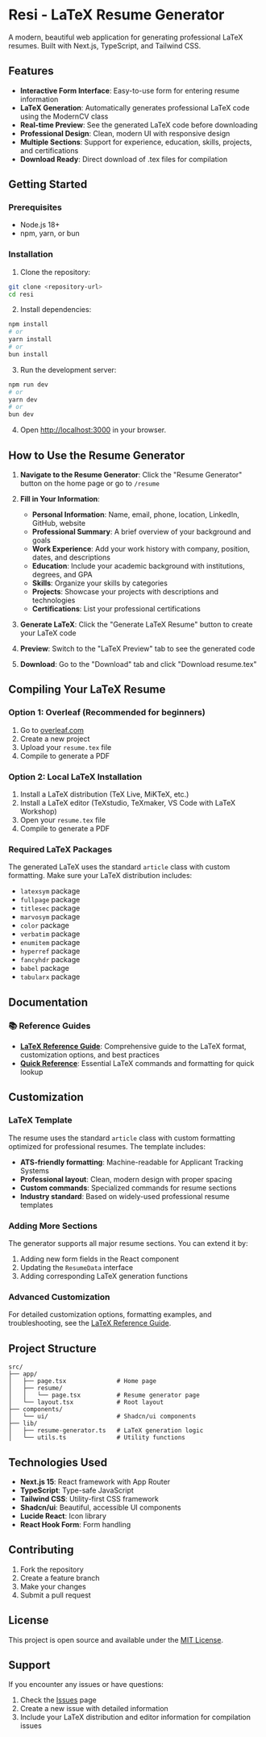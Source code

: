 # Resi - LaTeX Resume Generator

A modern, beautiful web application for generating professional LaTeX resumes. Built with Next.js, TypeScript, and Tailwind CSS.

## Features

- **Interactive Form Interface**: Easy-to-use form for entering resume information
- **LaTeX Generation**: Automatically generates professional LaTeX code using the ModernCV class
- **Real-time Preview**: See the generated LaTeX code before downloading
- **Professional Design**: Clean, modern UI with responsive design
- **Multiple Sections**: Support for experience, education, skills, projects, and certifications
- **Download Ready**: Direct download of .tex files for compilation

## Getting Started

### Prerequisites

- Node.js 18+
- npm, yarn, or bun

### Installation

1. Clone the repository:

```bash
git clone <repository-url>
cd resi
```

2. Install dependencies:

```bash
npm install
# or
yarn install
# or
bun install
```

3. Run the development server:

```bash
npm run dev
# or
yarn dev
# or
bun dev
```

4. Open [http://localhost:3000](http://localhost:3000) in your browser.

## How to Use the Resume Generator

1. **Navigate to the Resume Generator**: Click the "Resume Generator" button on the home page or go to `/resume`

2. **Fill in Your Information**:

   - **Personal Information**: Name, email, phone, location, LinkedIn, GitHub, website
   - **Professional Summary**: A brief overview of your background and goals
   - **Work Experience**: Add your work history with company, position, dates, and descriptions
   - **Education**: Include your academic background with institutions, degrees, and GPA
   - **Skills**: Organize your skills by categories
   - **Projects**: Showcase your projects with descriptions and technologies
   - **Certifications**: List your professional certifications

3. **Generate LaTeX**: Click the "Generate LaTeX Resume" button to create your LaTeX code

4. **Preview**: Switch to the "LaTeX Preview" tab to see the generated code

5. **Download**: Go to the "Download" tab and click "Download resume.tex"

## Compiling Your LaTeX Resume

### Option 1: Overleaf (Recommended for beginners)

1. Go to [overleaf.com](https://overleaf.com)
2. Create a new project
3. Upload your `resume.tex` file
4. Compile to generate a PDF

### Option 2: Local LaTeX Installation

1. Install a LaTeX distribution (TeX Live, MiKTeX, etc.)
2. Install a LaTeX editor (TeXstudio, TeXmaker, VS Code with LaTeX Workshop)
3. Open your `resume.tex` file
4. Compile to generate a PDF

### Required LaTeX Packages

The generated LaTeX uses the standard `article` class with custom formatting. Make sure your LaTeX distribution includes:

- `latexsym` package
- `fullpage` package
- `titlesec` package
- `marvosym` package
- `color` package
- `verbatim` package
- `enumitem` package
- `hyperref` package
- `fancyhdr` package
- `babel` package
- `tabularx` package

## Documentation

### 📚 Reference Guides

- **[LaTeX Reference Guide](./docs/latex-reference.md)**: Comprehensive guide to the LaTeX format, customization options, and best practices
- **[Quick Reference](./docs/quick-reference.md)**: Essential LaTeX commands and formatting for quick lookup

## Customization

### LaTeX Template

The resume uses the standard `article` class with custom formatting optimized for professional resumes. The template includes:

- **ATS-friendly formatting**: Machine-readable for Applicant Tracking Systems
- **Professional layout**: Clean, modern design with proper spacing
- **Custom commands**: Specialized commands for resume sections
- **Industry standard**: Based on widely-used professional resume templates

### Adding More Sections

The generator supports all major resume sections. You can extend it by:

1. Adding new form fields in the React component
2. Updating the `ResumeData` interface
3. Adding corresponding LaTeX generation functions

### Advanced Customization

For detailed customization options, formatting examples, and troubleshooting, see the [LaTeX Reference Guide](./docs/latex-reference.md).

## Project Structure

```
src/
├── app/
│   ├── page.tsx              # Home page
│   ├── resume/
│   │   └── page.tsx          # Resume generator page
│   └── layout.tsx            # Root layout
├── components/
│   └── ui/                   # Shadcn/ui components
├── lib/
│   ├── resume-generator.ts   # LaTeX generation logic
│   └── utils.ts              # Utility functions
```

## Technologies Used

- **Next.js 15**: React framework with App Router
- **TypeScript**: Type-safe JavaScript
- **Tailwind CSS**: Utility-first CSS framework
- **Shadcn/ui**: Beautiful, accessible UI components
- **Lucide React**: Icon library
- **React Hook Form**: Form handling

## Contributing

1. Fork the repository
2. Create a feature branch
3. Make your changes
4. Submit a pull request

## License

This project is open source and available under the [MIT License](LICENSE).

## Support

If you encounter any issues or have questions:

1. Check the [Issues](https://github.com/your-repo/issues) page
2. Create a new issue with detailed information
3. Include your LaTeX distribution and editor information for compilation issues
